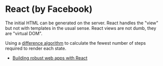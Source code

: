 # React (by Facebook)

The initial HTML can be generated on the server. React handles the "view" but not with templates in the usual sense. React views are not dumb, they are "virtual DOM".

Using a [difference algorithm](http://calendar.perfplanet.com/2013/diff/) to calculate the fewest number of steps required to render each state.

* [Building robust web apps with React](http://maketea.co.uk/2014/03/05/building-robust-web-apps-with-react-part-1.html)
